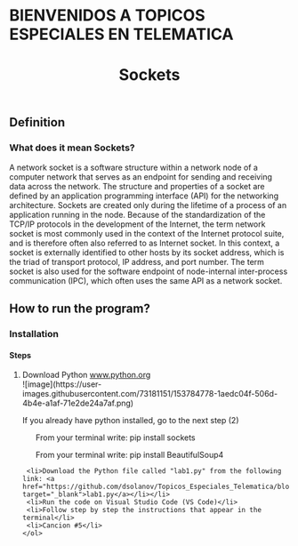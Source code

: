
# BIENVENIDOS A TOPICOS ESPECIALES EN TELEMATICA

<!DOCTYPE html>
<html lang="es">

<head>
    <meta charset="UTF-8">
</head>

<body>
    <header>
        <h1>Sockets</h1>
    </header>
    <h2>Definition</h2>
    <h3>What does it mean Sockets?</h3>
    <p>A network socket is a software structure within a network node of a computer network that serves as an endpoint
        for sending and receiving data across the network. The structure and properties of a socket are defined by an
        application programming interface (API) for the networking architecture. Sockets are created only during the
        lifetime of a process of an application running in the node.
        Because of the standardization of the TCP/IP protocols in the development of the Internet, the term network
        socket is most commonly used in the context of the Internet protocol suite, and is therefore often also referred
        to as Internet socket. In this context, a socket is externally identified to other hosts by its socket address,
        which is the triad of transport protocol, IP address, and port number.
        The term socket is also used for the software endpoint of node-internal inter-process communication (IPC), which
        often uses the same API as a network socket.
    </p>
    <h2>How to run the program?</h2>
    <h3>Installation</h3>
    <h4>Steps</h4>
    <ol>
    <li>Download Python <a href="https://www.python.org/downloads/" target="_blank">www.python.org</a></li>
     ![image](https://user-images.githubusercontent.com/73181151/153784778-1aedc04f-506d-4b4e-a1af-71e2de24a7af.png)
     <p>If you already have python installed, go to the next step (2)</p>
     <ol>From your terminal write: pip install sockets</ol>
     <ol>From your terminal write: pip install BeautifulSoup4</ol>
        
     <li>Download the Python file called "lab1.py" from the following link: <a href="https://github.com/dsolanov/Topicos_Especiales_Telematica/blob/main/lab1.py" target="_blank">lab1.py</a></li></li>
     <li>Run the code on Visual Studio Code (VS Code)</li>
     <li>Follow step by step the instructions that appear in the terminal</li>
     <li>Cancion #5</li>
    </ol>
</body>

</html>
